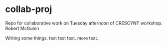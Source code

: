 # collab-proj
Repo for collaborative work on Tuesday afternoon of CRESCYNT workshop.
Robert McGuinn  


Writing some things. text text text. more text.